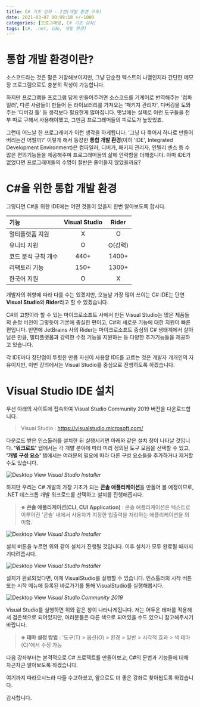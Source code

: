 ```yaml
---
title: C# 기초 강좌 - 2편(개발 환경 구축)
date: 2021-03-07 00:09:18 +/-1000
categories: [프로그래밍, C# 기초 강좌]
tags: [c#, .net, ide, 개발 환경]
---
```


# 통합 개발 환경이란?
소스코드라는 것은 말은 거창해보이지만, 그냥 단순한 텍스트의 나열인지라 간단한 메모장 프로그램으로도 충분히 작성이 가능합니다.

하지만 프로그램을 프로그램 답게 만들어주려면 소스코드를 기계어로 번역해주는 '컴파일러', 다른 사람들이 만들어 둔 라이브러리를 가져오는 '패키지 관리자', 디버깅을 도와주는 '디버깅 툴' 등 생각보다 필요한게 많아집니다. 옛날에는 실제로 이런 도구들을 전부 따로 구해서 사용해야했고, 그만큼 프로그래머들의 피로도가 높았었죠.

그런데 어느날 한 프로그래머가 이런 생각을 하게됩니다. '그냥 다 묶어서 하나로 만들어버리는건 어떨까?' 이렇게 해서 등장한 **통합 개발 환경**(이하 'IDE', Integrated Development Environment)은 컴파일러, 디버거, 패키지 관리자, 인텔리 센스 등 수많은 편의기능들을 제공해주며 프로그래머들의 삶에 안락함을 더해줍니다. 아마 IDE가 없었다면 프로그래머들의 수명이 절반은 줄어들지 않았을까요?

# C#을 위한 통합 개발 환경
그렇다면 C#을 위한 IDE에는 어떤 것들이 있을지 한번 알아보도록 합시다.

| 기능 | Visual Studio | Rider |
|:--------------------|:----------:|:----------:|
| 멀티플랫폼 지원 | X | O |
| 유니티 지원 | O | O(강력) |
| 코드 분석 규칙 개수 | 440+ | 1400+ |
| 리팩토리 기능 | 150+ | 1300+ |
| 한국어 지원 | O | X |

개발자의 취향에 따라 다를 수는 있겠지만, 오늘날 가장 많이 쓰이는 C# IDE는 단연 **Visual Studio**와 **Rider**라고 할 수 있겠습니다.

C#의 고향이라 할 수 있는 마이크로소프트 사에서 만든 Visual Studio는 많은 제품들의 순정 버전이 그렇듯이 기본에 충실한 편이고, C#의 새로운 기능에 대한 지원이 빠른 편입니다. 반면에 JetBrains 사의 Rider는 마이크로소프트 중심의 C# 생태계에서 살아남은 만큼, 멀티플랫폼과 강력한 수정 기능을 지원하는 등 다양한 추가기능들을 제공하고 있습니다.

각 IDE마다 장단점이 뚜렷한 만큼 자신이 사용할 IDE를 고르는 것은 개발자 개개인의 자유이지만, 이번 강의에서는 Visual Studio를 중심으로 진행하도록 하겠습니다.

# Visual Studio IDE 설치
우선 아래의 사이트에 접속하여 Visual Studio Community 2019 버전을 다운로드합니다.
 > Visual Studio : <https://visualstudio.microsoft.com/>
 
다운로드 받은 인스톨러를 설치한 뒤 실행시키면 아래와 같은 설치 창이 나타날 것입니다. **'워크로드'** 탭에서는 각 개발 분야에 따라 미리 정의된 도구 모음을 선택할 수 있고, **'개별 구성 요소'** 탭에서는 여러분의 필요에 따라 다른 구성 요소들을 추가하거나 제거할 수도 있습니다.

![Desktop View](https://cdn.jsdelivr.net/gh/handbros/blog-images/contents/csharp_basic/csharp_basic02_01.jpg)
_Visual Studio Installer_

하지만 우리는 C# 개발의 가장 기초가 되는 **콘솔 애플리케이션**을 만들어 볼 예정이므로, .NET 데스크톱 개발 워크로드를 선택하고 설치를 진행해줍시다.

 > **※ 콘솔 애플리케이션(CLI, CUI Application)** : 콘솔 애플리케이션은 텍스트로 이루어진 '콘솔' 내에서 사용자가 지정한 입출력을 처리하는 애플리케이션을 의미함.
 
![Desktop View](https://cdn.jsdelivr.net/gh/handbros/blog-images/contents/csharp_basic/csharp_basic02_02.jpg)
_Visual Studio Installer_

설치 버튼을 누르면 위와 같이 설치가 진행될 것입니다. 이후 설치가 모두 완료될 때까지 기다려줍시다.

![Desktop View](https://cdn.jsdelivr.net/gh/handbros/blog-images/contents/csharp_basic/csharp_basic02_03.jpg)
_Visual Studio Installer_

설치가 완료되었다면, 이제 VisualStudio를 실행할 수 있습니다. 인스톨러의 시작 버튼 또는 시작 메뉴에 등록된 바로가기를 통해 VisualStudio를 실행해봅시다.

![Desktop View](https://cdn.jsdelivr.net/gh/handbros/blog-images/contents/csharp_basic/csharp_basic02_04.jpg)
_Visual Studio Community 2019_

Visual Studio를 실행하면 위와 같은 창이 나타나게됩니다. 저는 어두운 테마를 적용해서 검은색으로 되어있지만, 여러분들은 다른 색으로 되어있을 수도 있으니 참고해주시기 바랍니다.

 > **※ 테마 설정 방법** : '도구(T) > 옵션(O) > 환경 > 일반 > 시각적 효과 > 색 테마(C)'에서 수정 가능

다음 강좌부터는 본격적으로 C# 프로젝트를 만들어보고, C#의 문법과 기능들에 대해 차근차근 알아보도록 하겠습니다.

여기까지 따라오시느라 다들 수고하셨고, 앞으로도 더 좋은 강좌로 찾아뵙도록 하겠습니다.

감사합니다.